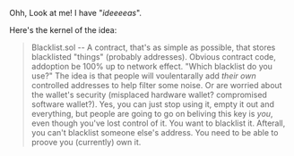 Ohh, Look at me! I have "_ideeeeas_".

Here's the kernel of the idea:

> Blacklist.sol -- A contract, that's as simple as possible, that stores blacklisted "things" (probably addresses). Obvious contract code, addoption be 100% up to network effect. "Which blacklist do you use?" The idea is that people will voulentarally add <em>their own</em> controlled addresses to help filter some noise. Or are worried about the wallet's security (misplaced hardware wallet? compromised software wallet?). Yes, you can just stop using it, empty it out and everything, but people are going to go on beliving this key is <em>you</em>, even though you've lost control of it. You want to blacklist it. Afterall, you can't blacklist someone else's address. You need to be able to proove you (currently) own it.
